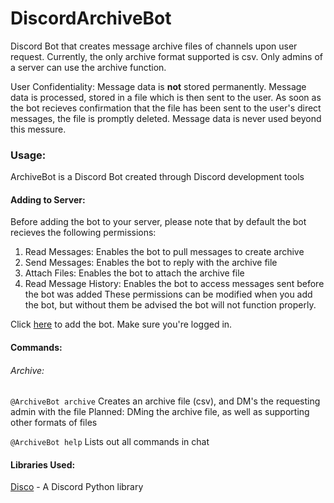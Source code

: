# DiscordArchiveBot
Discord Bot that creates message archive files of channels upon user request. 
Currently, the only archive format supported is csv. Only admins of a server can use the archive function.

User Confidentiality: Message data is **not** stored permanently. Message data is processed, stored in a file which is then sent to the user. As soon as the bot recieves confirmation that the file has been sent to the user's direct messages, the file is promptly deleted. Message data is never used beyond this messure.

### Usage:
ArchiveBot is a Discord Bot created through Discord development tools

#### Adding to Server:
Before adding the bot to your server, please note that by default the bot recieves the following permissions:
1. Read Messages: Enables the bot to pull messages to create archive
2. Send Messages: Enables the bot to reply with the archive file
3. Attach Files: Enables the bot to attach the archive file
4. Read Message History: Enables the bot to access messages sent before the bot was added
These permissions can be modified when you add the bot, but without them be advised the bot will not function properly.

Click [here](https://discordapp.com/oauth2/authorize?client_id=530822954544791562&scope=bot&permissions=101376) to add the bot. Make sure you're logged in.

#### Commands:
###### Archive:
`@ArchiveBot archive`
Creates an archive file (csv), and DM's the requesting admin with the file
Planned: DMing the archive file, as well as supporting other formats of files

`@ArchiveBot help`
Lists out all commands in chat

#### Libraries Used:
[Disco](https://github.com/b1naryth1ef/disco) - A Discord Python library